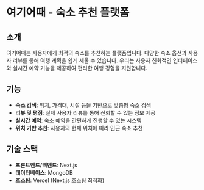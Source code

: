# 여기어때 - 숙소 추천 플랫폼

## 소개

여기어때는 사용자에게 최적의 숙소를 추천하는 플랫폼입니다. 다양한 숙소 옵션과 사용자 리뷰를 통해 여행 계획을 쉽게 세울 수 있습니다. 우리는 사용자 친화적인 인터페이스와 실시간 예약 기능을 제공하여 편리한 여행 경험을 지원합니다.

## 기능

- **숙소 검색**: 위치, 가격대, 시설 등을 기반으로 맞춤형 숙소 검색
- **리뷰 및 평점**: 실제 사용자 리뷰를 통해 신뢰할 수 있는 정보 제공
- **실시간 예약**: 숙소 예약을 간편하게 진행할 수 있는 시스템
- **위치 기반 추천**: 사용자의 현재 위치에 따라 인근 숙소 추천

## 기술 스택

- **프론트엔드/백엔드**: Next.js
- **데이터베이스**: MongoDB
- **호스팅**: Vercel (Next.js 호스팅 최적화)
